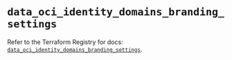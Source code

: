 # `data_oci_identity_domains_branding_settings`

Refer to the Terraform Registry for docs: [`data_oci_identity_domains_branding_settings`](https://registry.terraform.io/providers/hashicorp/oci/7.19.0/docs/data-sources/identity_domains_branding_settings).
